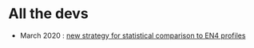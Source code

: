 # All the devs

 - March 2020 : [new strategy for statistical comparison to EN4 profiles](https://github.com/AurelieAlbert/eNATL60-plots-paper/blob/master/profiles-stat-EN4/README.md)
